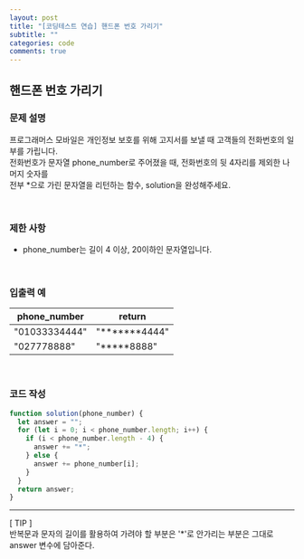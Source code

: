 ```yaml
---
layout: post
title: "[코딩테스트 연습] 핸드폰 번호 가리기"
subtitle: ""
categories: code
comments: true
---
```


## 핸드폰 번호 가리기

### 문제 설명

프로그래머스 모바일은 개인정보 보호를 위해 고지서를 보낼 때 고객들의 전화번호의 일부를 가립니다.<br>전화번호가 문자열 phone_number로 주어졌을 때, 전화번호의 뒷 4자리를 제외한 나머지 숫자를<br> 전부 \*으로 가린 문자열을 리턴하는 함수, solution을 완성해주세요.

<br>

### 제한 사항

- phone_number는 길이 4 이상, 20이하인 문자열입니다.

<br>

### 입출력 예

| phone_number  | return               |
| ------------- | -------------------- |
| "01033334444" | "\*\*\*\*\*\*\*4444" |
| "027778888"   | "\*\*\*\*\*8888"     |

<br>

### 코드 작성

```js
function solution(phone_number) {
  let answer = "";
  for (let i = 0; i < phone_number.length; i++) {
    if (i < phone_number.length - 4) {
      answer += "*";
    } else {
      answer += phone_number[i];
    }
  }
  return answer;
}
```

<hr>
[ TIP ]<br>
반복문과 문자의 길이를 활용하여 가려야 할 부분은 '*'로 안가리는 부분은 그대로 answer 변수에 담아준다.

<br>
